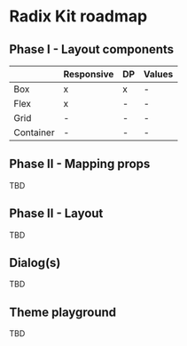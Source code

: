 # Radix Kit roadmap

## Phase I - Layout components

|           | Responsive | DP  | Values |
| --------- | ---------- | --- | ------ |
| Box       | x          | x   | -      |
| Flex      | x          | -   | -      |
| Grid      | -          | -   | -      |
| Container | -          | -   | -      |

## Phase II - Mapping props

TBD

## Phase II - Layout

TBD

## Dialog(s)

TBD

## Theme playground

TBD
